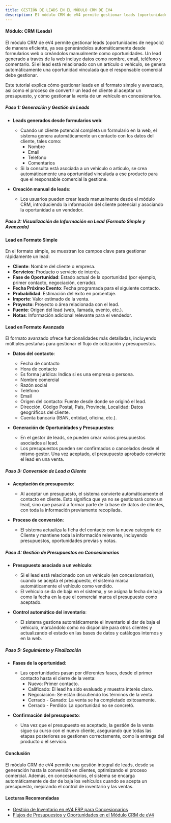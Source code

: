 ```yaml
---
title: GESTIÓN DE LEADS EN EL MÓDULO CRM DE EV4
description: El módulo CRM de eV4 permite gestionar leads (oportunidades de negocio) de manera eficiente, ya sea generándolos automáticamente desde formularios web o creándolos manualmente como oportunidades.
---
```


#### Módulo: CRM (Leads)

El módulo CRM de eV4 permite gestionar leads (oportunidades de negocio) de manera eficiente, ya sea generándolos automáticamente desde formularios web o creándolos manualmente como oportunidades. Un lead generado a través de la web incluye datos como nombre, email, teléfono y comentario. Si el lead está relacionado con un artículo o vehículo, se genera automáticamente una oportunidad vinculada que el responsable comercial debe gestionar.

Este tutorial explica cómo gestionar leads en el formato simple y avanzado, así como el proceso de convertir un lead en cliente al aceptar un presupuesto, y cómo gestionar la venta de un vehículo en concesionarios.

##### Paso 1: Generación y Gestión de Leads

- **Leads generados desde formularios web**:
    - Cuando un cliente potencial completa un formulario en la web, el sistema genera automáticamente un contacto con los datos del cliente, tales como:
        - Nombre
        - Email
        - Teléfono
        - Comentarios
    - Si la consulta está asociada a un vehículo o artículo, se crea automáticamente una oportunidad vinculada a ese producto para que el responsable comercial la gestione.

- **Creación manual de leads**:
    - Los usuarios pueden crear leads manualmente desde el módulo CRM, introduciendo la información del cliente potencial y asociando la oportunidad a un vendedor.

##### Paso 2: Visualización de Información en Lead (Formato Simple y Avanzado)

#### Lead en Formato Simple

En el formato simple, se muestran los campos clave para gestionar rápidamente un lead:

- **Cliente**: Nombre del cliente o empresa.
- **Servicios**: Producto o servicio de interés.
- **Fase de Oportunidad**: Estado actual de la oportunidad (por ejemplo, primer contacto, negociación, cerrado).
- **Fecha Próximo Evento**: Fecha programada para el siguiente contacto.
- **Probabilidad**: Estimación del éxito en porcentaje.
- **Importe**: Valor estimado de la venta.
- **Proyecto**: Proyecto o área relacionada con el lead.
- **Fuente**: Origen del lead (web, llamada, evento, etc.).
- **Notas**: Información adicional relevante para el vendedor.

#### Lead en Formato Avanzado

El formato avanzado ofrece funcionalidades más detalladas, incluyendo múltiples pestañas para gestionar el flujo de cotización y presupuestos.

- **Datos del contacto**:
    - Fecha de contacto
    - Hora de contacto
    - Es forma jurídica: Indica si es una empresa o persona.
    - Nombre comercial
    - Razón social
    - Teléfono
    - Email
    - Origen del contacto: Fuente desde donde se originó el lead.
    - Dirección, Código Postal, País, Provincia, Localidad: Datos geográficos del cliente.
    - Cuenta bancaria (IBAN, entidad, oficina, etc.).

- **Generación de Oportunidades y Presupuestos**:
    - En el gestor de leads, se pueden crear varios presupuestos asociados al lead.
    - Los presupuestos pueden ser confirmados o cancelados desde el mismo gestor. Una vez aceptado, el presupuesto aprobado convierte el lead en una venta.

##### Paso 3: Conversión de Lead a Cliente

- **Aceptación de presupuesto**:
    - Al aceptar un presupuesto, el sistema convierte automáticamente el contacto en cliente. Esto significa que ya no se gestionará como un lead, sino que pasará a formar parte de la base de datos de clientes, con toda la información previamente recopilada.

- **Proceso de conversión**:
    - El sistema actualiza la ficha del contacto con la nueva categoría de Cliente y mantiene toda la información relevante, incluyendo presupuestos, oportunidades previas y notas.

##### Paso 4: Gestión de Presupuestos en Concesionarios

- **Presupuesto asociado a un vehículo**:
    - Si el lead está relacionado con un vehículo (en concesionarios), cuando se acepta el presupuesto, el sistema marca automáticamente el vehículo como vendido.
    - El vehículo se da de baja en el sistema, y se asigna la fecha de baja como la fecha en la que el comercial marca el presupuesto como aceptado.

- **Control automático del inventario**:
    - El sistema gestiona automáticamente el inventario al dar de baja el vehículo, marcándolo como no disponible para otros clientes y actualizando el estado en las bases de datos y catálogos internos y en la web.

##### Paso 5: Seguimiento y Finalización

- **Fases de la oportunidad**:
    - Las oportunidades pasan por diferentes fases, desde el primer contacto hasta el cierre de la venta:
        - Nuevo: Primer contacto.
        - Calificado: El lead ha sido evaluado y muestra interés claro.
        - Negociación: Se están discutiendo los términos de la venta.
        - Cerrado - Ganado: La venta se ha completado exitosamente.
        - Cerrado - Perdido: La oportunidad no se concretó.

- **Confirmación del presupuesto**:
    - Una vez que el presupuesto es aceptado, la gestión de la venta sigue su curso con el nuevo cliente, asegurando que todas las etapas posteriores se gestionen correctamente, como la entrega del producto o el servicio.

#### Conclusión

El módulo CRM de eV4 permite una gestión integral de leads, desde su generación hasta la conversión en clientes, optimizando el proceso comercial. Además, en concesionarios, el sistema se encarga automáticamente de dar de baja los vehículos cuando se acepta un presupuesto, mejorando el control de inventario y las ventas.

#### Lecturas Recomendadas

- [Gestión de Inventario en eV4 ERP para Concesionarios](#)
- [Flujos de Presupuestos y Oportunidades en el Módulo CRM de eV4](#)